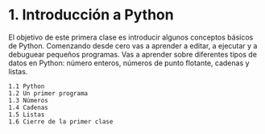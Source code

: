 # 1. Introducción a Python

El objetivo de este primera clase es introducir algunos conceptos básicos de Python. Comenzando desde cero vas a aprender a editar, a ejecutar y a debuguear pequeños programas. Vas a aprender sobre diferentes tipos de datos en Python: número enteros, números de punto flotante, cadenas y listas.

    1.1 Python
    1.2 Un primer programa
    1.3 Números
    1.4 Cadenas
    1.5 Listas
    1.6 Cierre de la primer clase
